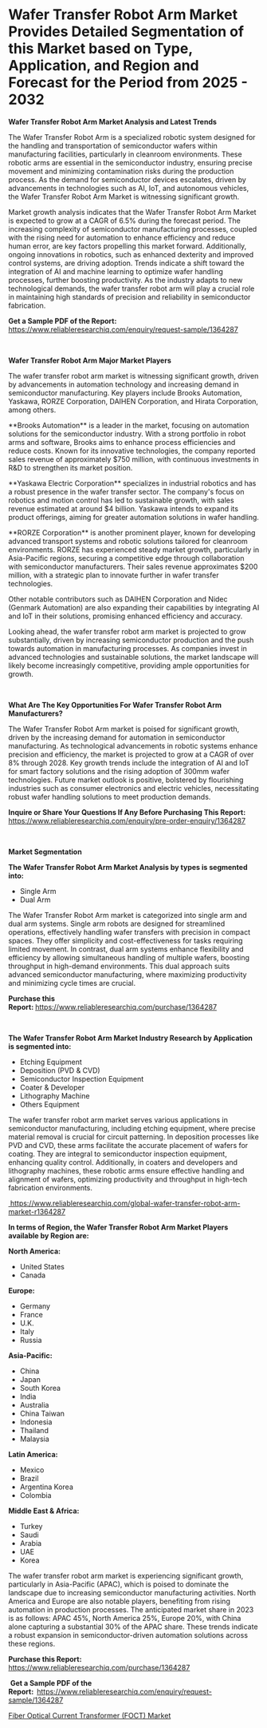 <p><h1>Wafer Transfer Robot Arm Market Provides Detailed Segmentation of this Market based on Type, Application, and Region and Forecast for the Period from 2025 - 2032</h1></p><p><strong>Wafer Transfer Robot Arm Market Analysis and Latest Trends</strong></p>
<p><p>The Wafer Transfer Robot Arm is a specialized robotic system designed for the handling and transportation of semiconductor wafers within manufacturing facilities, particularly in cleanroom environments. These robotic arms are essential in the semiconductor industry, ensuring precise movement and minimizing contamination risks during the production process. As the demand for semiconductor devices escalates, driven by advancements in technologies such as AI, IoT, and autonomous vehicles, the Wafer Transfer Robot Arm Market is witnessing significant growth. </p><p>Market growth analysis indicates that the Wafer Transfer Robot Arm Market is expected to grow at a CAGR of 6.5% during the forecast period. The increasing complexity of semiconductor manufacturing processes, coupled with the rising need for automation to enhance efficiency and reduce human error, are key factors propelling this market forward. Additionally, ongoing innovations in robotics, such as enhanced dexterity and improved control systems, are driving adoption. Trends indicate a shift toward the integration of AI and machine learning to optimize wafer handling processes, further boosting productivity. As the industry adapts to new technological demands, the wafer transfer robot arm will play a crucial role in maintaining high standards of precision and reliability in semiconductor fabrication.</p></p>
<p><strong>Get a Sample PDF of the Report:&nbsp;</strong> <a href="https://www.reliableresearchiq.com/enquiry/request-sample/1364287?utm_campaign=2237&utm_medium=2&utm_source=Github&utm_content=ia&utm_term=13022025&utm_id=wafer-transfer-robot-arm">https://www.reliableresearchiq.com/enquiry/request-sample/1364287</a></p>
<p>&nbsp;</p>
<p><strong>Wafer Transfer Robot Arm Major Market Players</strong></p>
<p><p>The wafer transfer robot arm market is witnessing significant growth, driven by advancements in automation technology and increasing demand in semiconductor manufacturing. Key players include Brooks Automation, Yaskawa, RORZE Corporation, DAIHEN Corporation, and Hirata Corporation, among others.</p><p>**Brooks Automation** is a leader in the market, focusing on automation solutions for the semiconductor industry. With a strong portfolio in robot arms and software, Brooks aims to enhance process efficiencies and reduce costs. Known for its innovative technologies, the company reported sales revenue of approximately $750 million, with continuous investments in R&D to strengthen its market position.</p><p>**Yaskawa Electric Corporation** specializes in industrial robotics and has a robust presence in the wafer transfer sector. The company's focus on robotics and motion control has led to sustainable growth, with sales revenue estimated at around $4 billion. Yaskawa intends to expand its product offerings, aiming for greater automation solutions in wafer handling.</p><p>**RORZE Corporation** is another prominent player, known for developing advanced transport systems and robotic solutions tailored for cleanroom environments. RORZE has experienced steady market growth, particularly in Asia-Pacific regions, securing a competitive edge through collaboration with semiconductor manufacturers. Their sales revenue approximates $200 million, with a strategic plan to innovate further in wafer transfer technologies.</p><p>Other notable contributors such as DAIHEN Corporation and Nidec (Genmark Automation) are also expanding their capabilities by integrating AI and IoT in their solutions, promising enhanced efficiency and accuracy.</p><p>Looking ahead, the wafer transfer robot arm market is projected to grow substantially, driven by increasing semiconductor production and the push towards automation in manufacturing processes. As companies invest in advanced technologies and sustainable solutions, the market landscape will likely become increasingly competitive, providing ample opportunities for growth.</p></p>
<p>&nbsp;</p>
<p><strong>What Are The Key Opportunities For Wafer Transfer Robot Arm Manufacturers?</strong></p>
<p><p>The Wafer Transfer Robot Arm market is poised for significant growth, driven by the increasing demand for automation in semiconductor manufacturing. As technological advancements in robotic systems enhance precision and efficiency, the market is projected to grow at a CAGR of over 8% through 2028. Key growth trends include the integration of AI and IoT for smart factory solutions and the rising adoption of 300mm wafer technologies. Future market outlook is positive, bolstered by flourishing industries such as consumer electronics and electric vehicles, necessitating robust wafer handling solutions to meet production demands.</p></p>
<p><strong>Inquire or Share Your Questions If Any Before Purchasing This Report:</strong> <a href="https://www.reliableresearchiq.com/enquiry/pre-order-enquiry/1364287?utm_campaign=2237&utm_medium=2&utm_source=Github&utm_content=ia&utm_term=13022025&utm_id=wafer-transfer-robot-arm">https://www.reliableresearchiq.com/enquiry/pre-order-enquiry/1364287</a></p>
<p>&nbsp;</p>
<p><strong>Market Segmentation</strong></p>
<p><strong>The Wafer Transfer Robot Arm Market Analysis by types is segmented into:</strong></p>
<p><ul><li>Single Arm</li><li>Dual Arm</li></ul></p>
<p><p>The Wafer Transfer Robot Arm market is categorized into single arm and dual arm systems. Single arm robots are designed for streamlined operations, effectively handling wafer transfers with precision in compact spaces. They offer simplicity and cost-effectiveness for tasks requiring limited movement. In contrast, dual arm systems enhance flexibility and efficiency by allowing simultaneous handling of multiple wafers, boosting throughput in high-demand environments. This dual approach suits advanced semiconductor manufacturing, where maximizing productivity and minimizing cycle times are crucial.</p></p>
<p><strong>Purchase this Report:&nbsp;</strong><a href="https://www.reliableresearchiq.com/purchase/1364287?utm_campaign=2237&utm_medium=2&utm_source=Github&utm_content=ia&utm_term=13022025&utm_id=wafer-transfer-robot-arm">https://www.reliableresearchiq.com/purchase/1364287</a></p>
<p>&nbsp;</p>
<p><strong>The Wafer Transfer Robot Arm Market Industry Research by Application is segmented into:</strong></p>
<p><ul><li>Etching Equipment</li><li>Deposition (PVD & CVD)</li><li>Semiconductor Inspection Equipment</li><li>Coater & Developer</li><li>Lithography Machine</li><li>Others Equipment</li></ul></p>
<p><p>The wafer transfer robot arm market serves various applications in semiconductor manufacturing, including etching equipment, where precise material removal is crucial for circuit patterning. In deposition processes like PVD and CVD, these arms facilitate the accurate placement of wafers for coating. They are integral to semiconductor inspection equipment, enhancing quality control. Additionally, in coaters and developers and lithography machines, these robotic arms ensure effective handling and alignment of wafers, optimizing productivity and throughput in high-tech fabrication environments.</p></p>
<p><a href="https://www.reliableresearchiq.com/global-wafer-transfer-robot-arm-market-r1364287?utm_campaign=2237&utm_medium=2&utm_source=Github&utm_content=ia&utm_term=13022025&utm_id=wafer-transfer-robot-arm">&nbsp;https://www.reliableresearchiq.com/global-wafer-transfer-robot-arm-market-r1364287</a></p>
<p><strong>In terms of Region, the Wafer Transfer Robot Arm Market Players available by Region are:</strong></p>
<p>
    <p> <strong> North America: </strong>
        <ul>
            <li>United States</li>
            <li>Canada</li>
        </ul>
        </p> 
    <p> <strong> Europe: </strong>
        <ul>
            <li>Germany</li>
            <li>France</li>
            <li>U.K.</li>
            <li>Italy</li>
            <li>Russia</li>
        </ul>
        </p> 
    <p> <strong> Asia-Pacific: </strong>
        <ul>
            <li>China</li>
            <li>Japan</li>
            <li>South Korea</li>
            <li>India</li>
            <li>Australia</li>
            <li>China Taiwan</li>
            <li>Indonesia</li>
            <li>Thailand</li>
            <li>Malaysia</li>
        </ul>
        </p> 
    <p> <strong> Latin America: </strong>
        <ul>
            <li>Mexico</li>
            <li>Brazil</li>
            <li>Argentina Korea</li>
            <li>Colombia</li>
        </ul>
        </p> 
    <p> <strong> Middle East & Africa: </strong>
        <ul>
            <li>Turkey</li>
            <li>Saudi</li>
            <li>Arabia</li>
            <li>UAE</li>
            <li>Korea</li>
        </ul>
    </p>
    </p>
<p><p>The wafer transfer robot arm market is experiencing significant growth, particularly in Asia-Pacific (APAC), which is poised to dominate the landscape due to increasing semiconductor manufacturing activities. North America and Europe are also notable players, benefiting from rising automation in production processes. The anticipated market share in 2023 is as follows: APAC 45%, North America 25%, Europe 20%, with China alone capturing a substantial 30% of the APAC share. These trends indicate a robust expansion in semiconductor-driven automation solutions across these regions.</p></p>
<p><strong>Purchase this Report: </strong><a href="https://www.reliableresearchiq.com/purchase/1364287?utm_campaign=2237&utm_medium=2&utm_source=Github&utm_content=ia&utm_term=13022025&utm_id=wafer-transfer-robot-arm">https://www.reliableresearchiq.com/purchase/1364287</a></p>
<p>&nbsp;<strong>Get a Sample PDF of the Report:&nbsp;&nbsp;</strong><a href="https://www.reliableresearchiq.com/enquiry/request-sample/1364287?utm_campaign=2237&utm_medium=2&utm_source=Github&utm_content=ia&utm_term=13022025&utm_id=wafer-transfer-robot-arm">https://www.reliableresearchiq.com/enquiry/request-sample/1364287</a></p>
<p><strong></strong></p>
<p><p><a href="https://github.com/comasnickie/Market-Research-Report-List-1/blob/main/fiber-optical-current-transformer-foct-market.md?utm_campaign=2237&utm_medium=2&utm_source=Github&utm_content=ia&utm_term=13022025&utm_id=wafer-transfer-robot-arm">Fiber Optical Current Transformer (FOCT) Market</a></p></p>